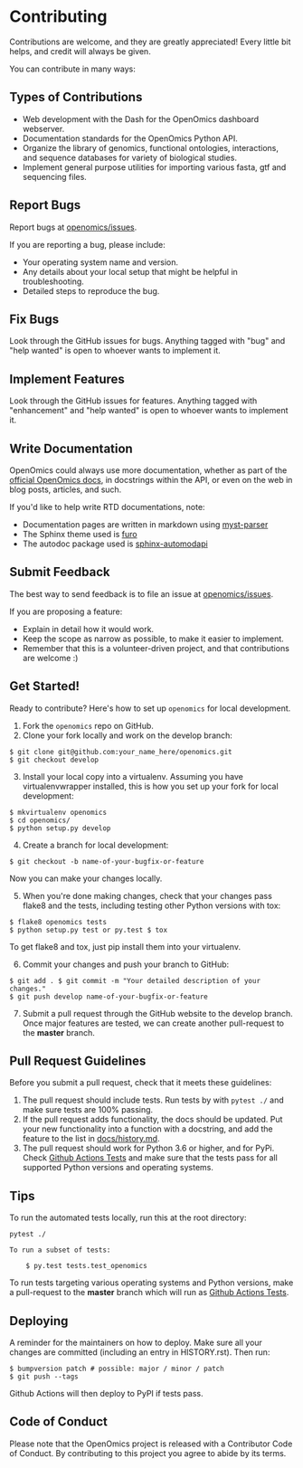 # Contributing

Contributions are welcome, and they are greatly appreciated! Every little bit
helps, and credit will always be given.

You can contribute in many ways:

## Types of Contributions
- Web development with the Dash for the OpenOmics dashboard webserver.
- Documentation standards for the OpenOmics Python API.
- Organize the library of genomics, functional ontologies, interactions, and sequence databases for variety of
  biological studies.
- Implement general purpose utilities for importing various fasta, gtf and sequencing files.

## Report Bugs

Report bugs at [openomics/issues](https://github.com/BioMeCIS-Lab/openomics/issues).

If you are reporting a bug, please include:

- Your operating system name and version.
- Any details about your local setup that might be helpful in troubleshooting.
- Detailed steps to reproduce the bug.

## Fix Bugs

Look through the GitHub issues for bugs. Anything tagged with "bug" and "help
wanted" is open to whoever wants to implement it.

## Implement Features

Look through the GitHub issues for features. Anything tagged with "enhancement"
and "help wanted" is open to whoever wants to implement it.

## Write Documentation

OpenOmics could always use more documentation, whether as part of the
[official OpenOmics docs](https://openomics.readthedocs.io/), in docstrings within the API, or even on the web in blog posts,
articles, and such.

If you'd like to help write RTD documentations, note:
- Documentation pages are written in markdown using [myst-parser](https://myst-parser.readthedocs.io/en/latest/index.html)
- The Sphinx theme used is [furo](https://pradyunsg.me/furo/)
- The autodoc package used is [sphinx-automodapi](https://sphinx-automodapi.readthedocs.io/en/latest/)

## Submit Feedback

The best way to send feedback is to file an issue at [openomics/issues](https://github.com/BioMeCIS-Lab/openomics/issues).

If you are proposing a feature:

- Explain in detail how it would work.
- Keep the scope as narrow as possible, to make it easier to implement.
- Remember that this is a volunteer-driven project, and that contributions
  are welcome :)

## Get Started!

Ready to contribute? Here's how to set up `openomics` for local development.

1. Fork the `openomics` repo on GitHub.
2. Clone your fork locally and work on the develop branch:
```
$ git clone git@github.com:your_name_here/openomics.git
$ git checkout develop
```

3. Install your local copy into a virtualenv. Assuming you have virtualenvwrapper installed, this is how you set up your fork for local development:
```
$ mkvirtualenv openomics
$ cd openomics/
$ python setup.py develop
```

4. Create a branch for local development:
```
$ git checkout -b name-of-your-bugfix-or-feature
```
   Now you can make your changes locally.

5. When you're done making changes, check that your changes pass flake8 and the
   tests, including testing other Python versions with tox:
```
$ flake8 openomics tests
$ python setup.py test or py.test $ tox
```

   To get flake8 and tox, just pip install them into your virtualenv.

6. Commit your changes and push your branch to GitHub:
```
$ git add . $ git commit -m "Your detailed description of your changes."
$ git push develop name-of-your-bugfix-or-feature
```
7. Submit a pull request through the GitHub website to the develop branch. Once major features are tested, we can create
   another pull-request to the **master** branch.

## Pull Request Guidelines

Before you submit a pull request, check that it meets these guidelines:

1. The pull request should include tests. Run tests by with `pytest ./` and make sure tests are 100% passing.
2. If the pull request adds functionality, the docs should be updated. Put your new functionality into a function with a
   docstring, and add the feature to the list in [docs/history.md](https://github.com/BioMeCIS-Lab/OpenOmics/blob/master/docs/history.md).
3. The pull request should work for Python 3.6 or higher, and for PyPi. Check
   [Github Actions Tests](https://github.com/BioMeCIS-Lab/OpenOmics/actions/workflows/python-package.yml)
   and make sure that the tests pass for all supported Python versions and operating systems.

## Tips

To run the automated tests locally, run this at the root directory:

    pytest ./

```{hint}
To run a subset of tests:

    $ py.test tests.test_openomics

```

To run tests targeting various operating systems and Python versions, make a pull-request to the **master** branch which
will run as [Github Actions Tests](https://github.com/BioMeCIS-Lab/OpenOmics/actions/workflows/python-package.yml).

## Deploying

A reminder for the maintainers on how to deploy. Make sure all your changes are committed (including an entry in
HISTORY.rst). Then run:

    $ bumpversion patch # possible: major / minor / patch
    $ git push --tags

Github Actions will then deploy to PyPI if tests pass.

## Code of Conduct
Please note that the OpenOmics project is released with a Contributor Code of Conduct. By contributing to this project you agree to abide by its terms.

[openomics/issues]: https://github.com/BioMeCIS-Lab/openomics/issues
